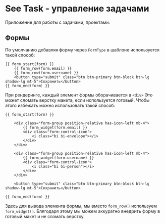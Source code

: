 # See Task - управление задачами
Приложение для работы с задачами, проектами.

## Формы
По умолчанию добавляя форму через ```FormType``` в шаблоне используется такой способ:

    {{ form_start(form) }}
        {{ form_row(form.email) }}
        {{ form_row(form.username) }}
        <button type="submit" class="btn btn-primary btn-block btn-lg shadow-lg mt-5">Сохранить</button>
    {{ form_end(form) }}

При рендеринге, каждый элемент формы оборачивается в ```<div>```
Это может сломать верстку макета, если используется готовый. Чтобы этого избежать можно использовать такой способ:

    {{ form_start(form) }}

        <div class="form-group position-relative has-icon-left mb-4">
            {{ form_widget(form.email) }}
            <div class="form-control-icon">
                <i class="bi bi-envelope"></i>
            </div>
        </div>
    
        <div class="form-group position-relative has-icon-left mb-4">
            {{ form_widget(form.username) }}
            <div class="form-control-icon">
                <i class="bi bi-person"></i>
            </div>
        </div>
    
        <button type="submit" class="btn btn-primary btn-block btn-lg shadow-lg mt-5">Сохранить</button>
           
    {{ form_end(form) }}

Здесь для вывода элемента формы, мы вместо ```form_row()``` используем ```form_widget()```. Блягодаря этому мы можем аккуратно внедрить форму в готовый макет и не сломать верстку.
